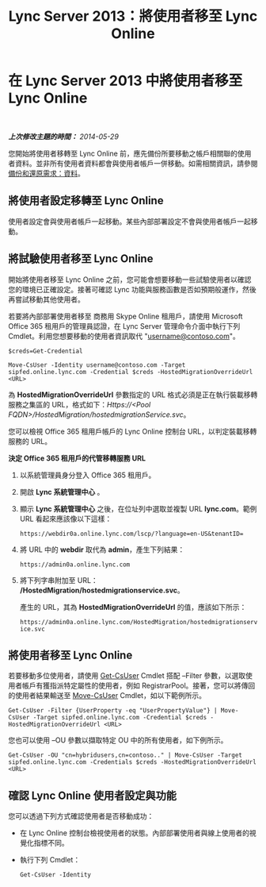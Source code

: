 ﻿---
title: Lync Server 2013：將使用者移至 Lync Online
TOCTitle: 將使用者移至 Lync Online
ms:assetid: 6a523c86-2eac-4fa4-973a-4406872c9a7d
ms:mtpsurl: https://technet.microsoft.com/zh-tw/library/JJ204969(v=OCS.15)
ms:contentKeyID: 49291208
ms.date: 08/10/2015
mtps_version: v=OCS.15
ms.translationtype: HT
---

# 在 Lync Server 2013 中將使用者移至 Lync Online

 

_**上次修改主題的時間：** 2014-05-29_

您開始將使用者移轉至 Lync Online 前，應先備份所要移動之帳戶相關聯的使用者資料。並非所有使用者資料都會與使用者帳戶一併移動。如需相關資訊，請參閱 [備份和還原需求：資料](lync-server-2013-backup-and-restoration-requirements-data.md)。

## 將使用者設定移轉至 Lync Online

使用者設定會與使用者帳戶一起移動。某些內部部署設定不會與使用者帳戶一起移動。

## 將試驗使用者移至 Lync Online

開始將使用者移至 Lync Online 之前，您可能會想要移動一些試驗使用者以確認您的環境已正確設定。接著可確認 Lync 功能與服務函數是否如預期般運作，然後再嘗試移動其他使用者。

若要將內部部署使用者移至 商務用 Skype Online 租用戶，請使用 Microsoft Office 365 租用戶的管理員認證，在 Lync Server 管理命令介面中執行下列 Cmdlet。利用您想要移動的使用者資訊取代 "username@contoso.com"。

    $creds=Get-Credential

    Move-CsUser -Identity username@contoso.com -Target sipfed.online.lync.com -Credential $creds -HostedMigrationOverrideUrl <URL>

為 **HostedMigrationOverrideUrl** 參數指定的 URL 格式必須是正在執行裝載移轉服務之集區的 URL，格式如下：*Https://\<Pool FQDN\>/HostedMigration/hostedmigrationService.svc*。

您可以檢視 Office 365 租用戶帳戶的 Lync Online 控制台 URL，以判定裝載移轉服務的 URL。

**決定 Office 365 租用戶的代管移轉服務 URL**

1.  以系統管理員身分登入 Office 365 租用戶。

2.  開啟 **Lync 系統管理中心** 。

3.  顯示 **Lync 系統管理中心** 之後，在位址列中選取並複製 URL **lync.com**。範例 URL 看起來應該像以下這樣：
    
    `https://webdir0a.online.lync.com/lscp/?language=en-US&tenantID=`

4.  將 URL 中的 **webdir** 取代為 **admin**，產生下列結果：
    
    `https://admin0a.online.lync.com`

5.  將下列字串附加至 URL： **/HostedMigration/hostedmigrationservice.svc**。
    
    產生的 URL，其為 **HostedMigrationOverrideUrl** 的值，應該如下所示：
    
    `https://admin0a.online.lync.com/HostedMigration/hostedmigrationservice.svc`

## 將使用者移至 Lync Online

若要移動多位使用者，請使用 [Get-CsUser](https://docs.microsoft.com/en-us/powershell/module/skype/Get-CsUser) Cmdlet 搭配 –Filter 參數，以選取使用者帳戶有獲指派特定屬性的使用者，例如 RegistrarPool。接著，您可以將傳回的使用者結果輸送至 [Move-CsUser](https://docs.microsoft.com/en-us/powershell/module/skype/Move-CsUser) Cmdlet，如以下範例所示。

    Get-CsUser -Filter {UserProperty -eq "UserPropertyValue"} | Move-CsUser -Target sipfed.online.lync.com -Credential $creds -HostedMigrationOverrideUrl <URL>

您也可以使用 –OU 參數以擷取特定 OU 中的所有使用者，如下例所示。

    Get-CsUser -OU "cn=hybridusers,cn=contoso.." | Move-CsUser -Target sipfed.online.lync.com -Credentials $creds -HostedMigrationOverrideUrl <URL>

## 確認 Lync Online 使用者設定與功能

您可以透過下列方式確認使用者是否移動成功：

  - 在 Lync Online 控制台檢視使用者的狀態。內部部署使用者與線上使用者的視覺化指標不同。

  - 執行下列 Cmdlet：
    
        Get-CsUser -Identity

